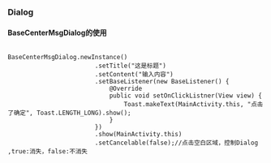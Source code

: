 ### Dialog

#### BaseCenterMsgDialog的使用
<pre><code>
BaseCenterMsgDialog.newInstance()
                        .setTitle("这是标题")
                        .setContent("输入内容")
                        .setBaseListener(new BaseListener() {
                            @Override
                            public void setOnClickListner(View view) {
                                Toast.makeText(MainActivity.this, "点击了确定", Toast.LENGTH_LONG).show();
                            }
                        })
                        .show(MainActivity.this)
                        .setCancelable(false);//点击空白区域，控制Dialog ,true:消失，false:不消失
</code></pre>
